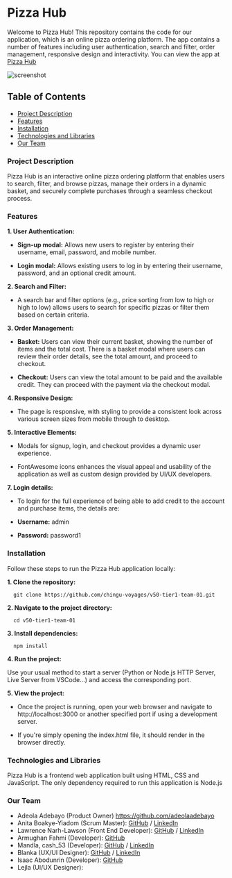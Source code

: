 # Pizza Hub

Welcome to Pizza Hub! This repository contains the code for our application, which is an online pizza ordering platform. The app contains a number of features including user authentication, search and filter, order management, responsive design and interactivity. You can view the app at [Pizza Hub](https://chingu-voyages.github.io/v50-tier1-team-01/)

![screenshot](/v50-tier1-team-01/homepage.png)

## Table of Contents

- [Project Description](#project-description)
- [Features](#features)
- [Installation](#installation)
- [Technologies and Libraries](#technologies-and-libraries)
- [Our Team](#our-team)

### Project Description

Pizza Hub is an interactive online pizza ordering platform that enables users to search, filter, and browse pizzas, manage their orders in a dynamic basket, and securely complete purchases through a seamless checkout process.

### Features

**1. User Authentication:**

- **Sign-up modal:** Allows new users to register by entering their username, email, password, and mobile number.

- **Login modal:** Allows existing users to log in by entering their username, password, and an optional credit amount.

**2. Search and Filter:**

- A search bar and filter options (e.g., price sorting from low to high or high to low) allows users to search for specific pizzas or filter them based on certain criteria.

**3. Order Management:**

- **Basket:** Users can view their current basket, showing the number of items and the total cost. There is a basket modal where users can review their order details, see the total amount, and proceed to checkout.

- **Checkout:** Users can view the total amount to be paid and the available credit. They can proceed with the payment via the checkout modal.

**4. Responsive Design:**

- The page is responsive, with styling to provide a consistent look across various screen sizes from mobile through to desktop.

**5. Interactive Elements:**

- Modals for signup, login, and checkout provides a dynamic user experience.

- FontAwesome icons enhances the visual appeal and usability of the application as well as custom design provided by UI/UX developers.

**7. Login details:**

- To login for the full experience of being able to add credit to the account and purchase items, the details are:

- **Username:** admin
- **Password:** password1


### Installation

Follow these steps to run the Pizza Hub application locally:

**1. Clone the repository:**

```
  git clone https://github.com/chingu-voyages/v50-tier1-team-01.git
```

**2. Navigate to the project directory:**

```
  cd v50-tier1-team-01
```

**3. Install dependencies:**

```
  npm install
```

**4. Run the project:**

Use your usual method to start a server (Python or Node.js HTTP Server, Live Server from VSCode...) and access the corresponding port.

**5. View the project:**

- Once the project is running, open your web browser and navigate to http://localhost:3000 or another specified port if using a development server.

- If you're simply opening the index.html file, it should render in the browser directly.

### Technologies and Libraries

Pizza Hub is a frontend web application built using HTML, CSS and JavaScript. The only dependency required to run this application is Node.js

### Our Team

- Adeola Adebayo (Product Owner) https://github.com/adeolaadebayo
- Anita Boakye-Yiadom (Scrum Master): [GitHub](https://github.com/AnitaBoakye) / [LinkedIn](https://linkedin.com/in/anitaboakyeyiadom/)
- Lawrence Narh-Lawson (Front End Developer): [GitHub](https://github.com/lawlawson) / [LinkedIn](https://www.linkedin.com/in/lawlawson/)
- Armughan Fahmi (Developer): [GitHub](https://github.com/iarmoghan)
- Mandla, cash_53 (Developer): [GitHub](https://github.com/Mandla-tech) / [LinkedIn](https://www.linkedin.com/in/mandla-m/)
- Blanka (UX/UI Designer): [GitHub](https://github.com/shineaubergine) / [LinkedIn](https://www.linkedin.com/in/blanka-calija/)
- Isaac Abodunrin (Developer): [GitHub](https://github.com/bytesandroses)
- Lejla (UI/UX Designer):
